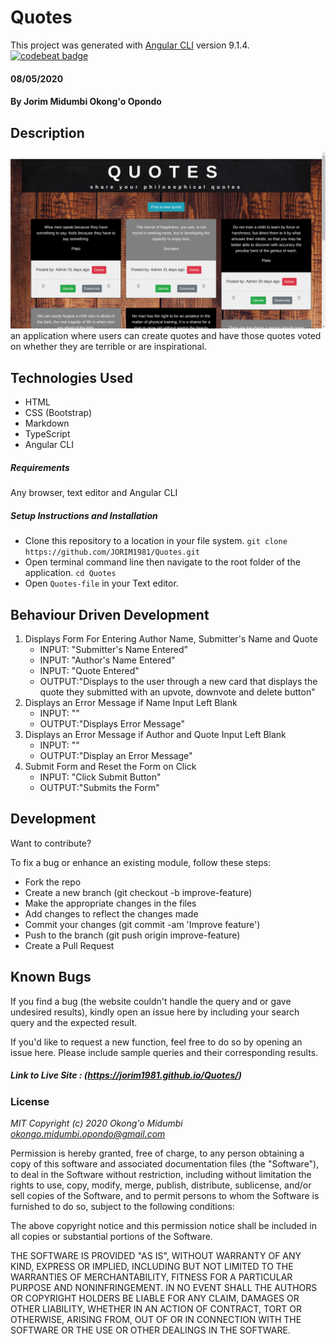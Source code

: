 # Quotes

This project was generated with [Angular CLI](https://github.com/angular/angular-cli) version 9.1.4.
[![codebeat badge](https://codebeat.co/badges/1f5da084-c6cc-4097-b1f7-a238c6564c7b)](https://codebeat.co/projects/github-com-jorim1981-quotes-gh-pages)
#### 08/05/2020
#### By **Jorim Midumbi Okong'o Opondo**
## Description
![Quotes](https://github.com/JORIM1981/Quotes/blob/master/src/assets/img/Screenshot.png)
an application where users can create quotes and have those quotes voted on whether they are terrible or are inspirational.

## Technologies Used

- HTML 
- CSS (Bootstrap)
- Markdown
- TypeScript 
- Angular CLI 

##### Requirements

Any browser, text editor and Angular CLI

##### Setup Instructions and Installation

- Clone this repository to a location in your file system. `git clone https://github.com/JORIM1981/Quotes.git`
- Open terminal command line then navigate to the root folder of the application. `cd Quotes`
- Open `Quotes-file` in your Text editor.


## Behaviour Driven Development

1. Displays Form For Entering Author Name, Submitter's Name and Quote
   - INPUT: "Submitter's Name Entered"
   - INPUT: "Author's Name Entered"
   - INPUT: "Quote Entered"
   - OUTPUT:"Displays to the user through a new card that displays the quote they submitted with an upvote, downvote and delete button"
2. Displays an Error Message if Name Input Left Blank
   - INPUT: ""
   - OUTPUT:"Displays Error Message"
3. Displays an Error Message if Author and Quote Input Left Blank
   - INPUT: "" 
   - OUTPUT:"Display an Error Message" 
4. Submit Form and Reset the Form on Click
   - INPUT: "Click Submit Button" 
   - OUTPUT:"Submits the Form"


## Development

Want to contribute? 

To fix a bug or enhance an existing module, follow these steps:
- Fork the repo
- Create a new branch (git checkout -b improve-feature)
- Make the appropriate changes in the files
- Add changes to reflect the changes made
- Commit your changes (git commit -am 'Improve feature')
- Push to the branch (git push origin improve-feature)
- Create a Pull Request


## Known Bugs

If you find a bug (the website couldn't handle the query and or gave undesired results), kindly open an issue here by including your search query and the expected result.

If you'd like to request a new function, feel free to do so by opening an issue here. Please include sample queries and their corresponding results.

##### Link to Live Site : (https://jorim1981.github.io/Quotes/)

### License

*MIT Copyright (c) 2020 Okong'o Midumbi okongo.midumbi.opondo@gmail.com*

Permission is hereby granted, free of charge, to any person obtaining a copy of this software and associated documentation files (the "Software"), to deal in the Software without restriction, including without limitation the rights to use, copy, modify, merge, publish, distribute, sublicense, and/or sell copies of the Software, and to permit persons to whom the Software is furnished to do so, subject to the following conditions:

The above copyright notice and this permission notice shall be included in all copies or substantial portions of the Software.

THE SOFTWARE IS PROVIDED "AS IS", WITHOUT WARRANTY OF ANY KIND, EXPRESS OR IMPLIED, INCLUDING BUT NOT LIMITED TO THE WARRANTIES OF MERCHANTABILITY, FITNESS FOR A PARTICULAR PURPOSE AND NONINFRINGEMENT. IN NO EVENT SHALL THE AUTHORS OR COPYRIGHT HOLDERS BE LIABLE FOR ANY CLAIM, DAMAGES OR OTHER LIABILITY, WHETHER IN AN ACTION OF CONTRACT, TORT OR OTHERWISE, ARISING FROM, OUT OF OR IN CONNECTION WITH THE SOFTWARE OR THE USE OR OTHER DEALINGS IN THE SOFTWARE.
